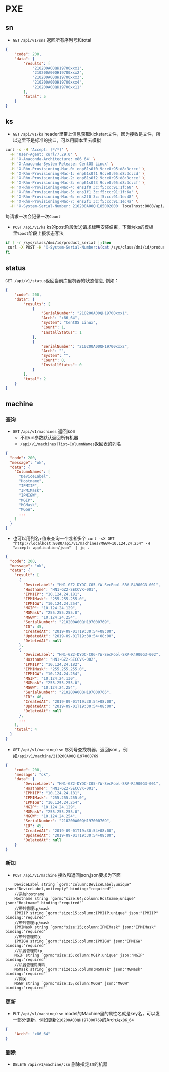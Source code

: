 
# PXE

## sn

- `GET` `/api/v1/sns` 返回所有序列号和total
```json
{
    "code": 200,
    "data": {
        "results": [
            "210200A00QH19700xxx1",
            "210200A00QH19700xxx2",
            "210200A00QH19700xxx3",
            "210200A00QH19700xxx4",
            "210200A00QH19700xx11"
        ],
        "total": 5
    }
}
```

## ks

- `GET` `/api/v1/ks` header里带上信息获取kickstart文件，因为接收是文件，所以这里不是标准的接口，可以用脚本里去模拟
```bash
curl -s -H 'Accept: [*/*]' \
  -H 'User-Agent: curl/7.29.0' \
  -H 'X-Anaconda-Architecture: x86_64' \
  -H 'X-Anaconda-System-Release: CentOS Linux' \
  -H 'X-Rhn-Provisioning-Mac-0: enp61s0f0 9c:e8:95:d8:3c:cc' \
  -H 'X-Rhn-Provisioning-Mac-1: enp61s0f1 9c:e8:95:d8:3c:cd' \
  -H 'X-Rhn-Provisioning-Mac-2: enp61s0f2 9c:e8:95:d8:3c:ce' \
  -H 'X-Rhn-Provisioning-Mac-3: enp61s0f3 9c:e8:95:d8:3c:cf' \
  -H 'X-Rhn-Provisioning-Mac-4: ens1f0 3c:f5:cc:91:1f:68' \
  -H 'X-Rhn-Provisioning-Mac-5: ens1f1 3c:f5:cc:91:1f:6a' \
  -H 'X-Rhn-Provisioning-Mac-6: ens2f0 3c:f5:cc:91:1e:48' \
  -H 'X-Rhn-Provisioning-Mac-7: ens2f1 3c:f5:cc:91:1e:4a' \
  -H 'X-System-Serial-Number: 210200A00QH185002000' localhost:8080/api/v1/ks
```
每请求一次会记录一次`Count`

- `POST` `/api/v1/ks` ks的post阶段发送请求标明安装结束，下面为ks的模板里`%post`阶段上报状态写法
```bash
if [ -r /sys/class/dmi/id/product_serial ];then
 curl -X POST -H "X-System-Serial-Number:$(cat /sys/class/dmi/id/product_serial)" http://10.1.0.2:8080/api/v1/ks
fi
```

## status

`GET /api/v1/status`返回当前库里机器的状态信息, 例如：
```json
{
    "code": 200,
    "data": {
        "results": [
            {
                "SerialNumber": "210200A00QH19700xxx1",
                "Arch": "x86_64",
                "System": "CentOS Linux",
                "Count": 1,
                "InstallStatus": 1
            },
            {
                "SerialNumber": "210200A00QH19700xxx2",
                "Arch": "",
                "System": "",
                "Count": 0,
                "InstallStatus": 0
            }
        ],
        "total": 2
    }
}
```

## machine

### 查询
- `GET` `/api/v1/machines` 返回json
  - 不带url参数默认返回所有机器
  - `/api/v1/machines?list=ColumnNames`返回表的列名
```json
{
  "code": 200,
  "message": "ok",
  "data": {
    "ColumnNames": [
      "DeviceLabel",
      "Hostname",
      "IPMIIP",
      "IPMIMask",
      "IPMIGW",
      "MGIP",
      "MGMask",
      "MGGW",
      ...
    ]
  }
}
```
  - 也可以用列名+值来查询一个或者多个 `curl -sX GET "http://localhost:8080/api/v1/machines?MGGW=10.124.24.254" -H "accept: application/json"  | jq .`

```json
{
  "code": 200,
  "message": "ok",
  "data": {
    "result": [
      {
        "DeviceLabel": "HN1-GZ2-DYDC-C05-YW-SecPool-SRV-R4900G3-001",
        "Hostname": "HN1-GZ2-SECCVK-001",
        "IPMIIP": "10.124.24.181",
        "IPMIMask": "255.255.255.0",
        "IPMIGW": "10.124.24.254",
        "MGIP": "10.124.24.129",
        "MGMask": "255.255.255.0",
        "MGGW": "10.124.24.254",
        "SerialNumber": "210200A00QH197000769",
        "ID": 45,
        "CreatedAt": "2019-09-01T19:30:54+08:00",
        "UpdatedAt": "2019-09-01T19:30:54+08:00",
        "DeletedAt": null
      },
      {
        "DeviceLabel": "HN1-GZ2-DYDC-C06-YW-SecPool-SRV-R4900G3-002",
        "Hostname": "HN1-GZ2-SECCVK-002",
        "IPMIIP": "10.124.24.182",
        "IPMIMask": "255.255.255.0",
        "IPMIGW": "10.124.24.254",
        "MGIP": "10.124.24.130",
        "MGMask": "255.255.255.0",
        "MGGW": "10.124.24.254",
        "SerialNumber": "210200A00QH197000765",
        "ID": 46,
        "CreatedAt": "2019-09-01T19:30:54+08:00",
        "UpdatedAt": "2019-09-01T19:30:54+08:00",
        "DeletedAt": null
      },
      ...
    ],
    "total": 4
  }
}
```

- `GET` `/api/v1/machine/:sn` 序列号查找机器，返回json,，例如`/api/v1/machine/210200A00QH197000769`
```json
{
    "code": 200,
    "message": "ok",
    "data": {
        "DeviceLabel": "HN1-GZ2-DYDC-C05-YW-SecPool-SRV-R4900G3-001",
        "Hostname": "HN1-GZ2-SECCVK-001",
        "IPMIIP": "10.124.24.181",
        "IPMIMask": "255.255.255.0",
        "IPMIGW": "10.124.24.254",
        "MGIP": "10.124.24.129",
        "MGMask": "255.255.255.0",
        "MGGW": "10.124.24.254",
        "SerialNumber": "210200A00QH197000769",
        "ID": 45,
        "CreatedAt": "2019-09-01T19:30:54+08:00",
        "UpdatedAt": "2019-09-01T19:30:54+08:00",
        "DeletedAt": null
    }
}
```

### 新加

- `POST` `/api/v1/machine` 接收和返回json,json要求为下面
```
	DeviceLabel string `gorm:"column:DeviceLabel;unique" json:"DeviceLabel,omitempty" binding:"required"`
	//系统hostname
	Hostname string `gorm:"size:64;column:Hostname;unique" json:"Hostname" binding:"required"`
	//带外管理ip/mask
	IPMIIP string `gorm:"size:15;column:IPMIIP;unique" json:"IPMIIP" binding:"required"`
	//带外管理ip/mask
	IPMIMask string `gorm:"size:15;column:IPMIMask" json:"IPMIMask" binding:"required"`
	//带外管理网关
	IPMIGW string `gorm:"size:15;column:IPMIGW" json:"IPMIGW" binding:"required"`
	//机器管理网ip
	MGIP string `gorm:"size:15;column:MGIP;unique" json:"MGIP" binding:"required"`
	//机器管理网掩码
	MGMask string `gorm:"size:15;column:MGMask" json:"MGMask" binding:"required"`
	//网关
	MGGW string `gorm:"size:15;column:MGGW" json:"MGGW" binding:"required"`
```

### 更新

- `PUT` `/api/v1/machine/:sn` model的Machine里的属性名就是key名，可以发一部分更新，例如更新`210200A00QH197000769`的Arch为`x86_64`
```json
{
	"Arch": "x86_64"
}
```


### 删除

- `DELETE` `/api/v1/machine/:sn` 删除指定sn的机器

